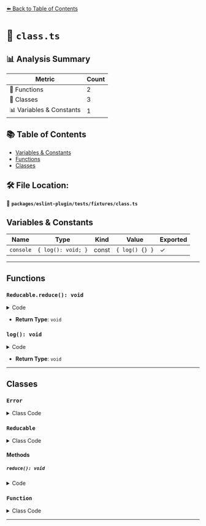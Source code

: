 [⬅️ Back to Table of Contents](../../../../index.md)

# 📄 `class.ts`

## 📊 Analysis Summary

| Metric | Count |
|--------|-------|
| 🔧 Functions | 2 |
| 🧱 Classes | 3 |
| 📊 Variables & Constants | 1 |

## 📚 Table of Contents

- [Variables & Constants](#variables-constants)
- [Functions](#functions)
- [Classes](#classes)

## 🛠️ File Location:
📂 **`packages/eslint-plugin/tests/fixtures/class.ts`**

## Variables & Constants

| Name | Type | Kind | Value | Exported |
|------|------|------|-------|----------|
| `console` | `{ log(): void; }` | const | `{ log() {} }` | ✓ |


---

## Functions

### `Reducable.reduce(): void`

<details><summary>Code</summary>

```ts
reduce() {}
```
</details>

- **Return Type**: `void`
### `log(): void`

<details><summary>Code</summary>

```ts
log() {}
```
</details>

- **Return Type**: `void`

---

## Classes

### `Error`

<details><summary>Class Code</summary>

```ts
export class Error {}
```
</details>

### `Reducable`

<details><summary>Class Code</summary>

```ts
export class Reducable {
  reduce() {}
}
```
</details>

#### Methods

##### `reduce(): void`

<details><summary>Code</summary>

```ts
reduce() {}
```
</details>

### `Function`

<details><summary>Class Code</summary>

```ts
export class Function {}
```
</details>


---